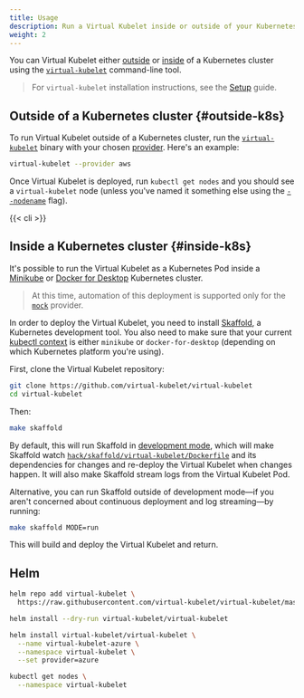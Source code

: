 ```yaml
---
title: Usage
description: Run a Virtual Kubelet inside or outside of your Kubernetes cluster
weight: 2
---
```


You can Virtual Kubelet either [outside](#outside-k8s) or [inside](#inside-k8s) of a Kubernetes cluster using the [`virtual-kubelet`](#virtual-kubelet-cli) command-line tool.

> For `virtual-kubelet` installation instructions, see the [Setup](../setup) guide.

## Outside of a Kubernetes cluster {#outside-k8s}

To run Virtual Kubelet outside of a Kubernetes cluster, run the [`virtual-kubelet`](#virtual-kubelet-cli) binary with your chosen [provider](../providers). Here's an example:

```bash
virtual-kubelet --provider aws
```

Once Virtual Kubelet is deployed, run `kubectl get nodes` and you should see a `virtual-kubelet` node (unless you've named it something else using the [`--nodename`](#virtual-kubelet-cli) flag).

<!-- The CLI docs are generated using the shortcode in layouts/shortcodes/cli.html
and the YAML config in data/cli.yaml
-->
{{< cli >}}

## Inside a Kubernetes cluster {#inside-k8s}

It's possible to run the Virtual Kubelet as a Kubernetes Pod inside a [Minikube](https://kubernetes.io/docs/setup/minikube/) or [Docker for Desktop](https://docs.docker.com/docker-for-windows/kubernetes/) Kubernetes cluster.

> At this time, automation of this deployment is supported only for the [`mock`](https://github.com/virtual-kubelet/virtual-kubelet/tree/master/providers/mock) provider.

In order to deploy the Virtual Kubelet, you need to install [Skaffold](https://skaffold.dev/), a Kubernetes development tool. You also need to make sure that your current [kubectl context](https://kubernetes.io/docs/tasks/access-application-cluster/configure-access-multiple-clusters/) is either `minikube` or `docker-for-desktop` (depending on which Kubernetes platform you're using).

First, clone the Virtual Kubelet repository:

```bash
git clone https://github.com/virtual-kubelet/virtual-kubelet
cd virtual-kubelet
```

Then:

```bash
make skaffold
```

By default, this will run Skaffold in [development mode](https://github.com/GoogleContainerTools/skaffold#skaffold-dev), which will make Skaffold watch [`hack/skaffold/virtual-kubelet/Dockerfile`](https://github.com/virtual-kubelet/virtual-kubelet/blob/master/hack/skaffold/virtual-kubelet/Dockerfile) and its dependencies for changes and re-deploy the Virtual Kubelet when changes happen. It will also make Skaffold stream logs from the Virtual Kubelet Pod.

Alternative, you can run Skaffold outside of development mode—if you aren't concerned about continuous deployment and log streaming—by running:

```bash
make skaffold MODE=run
```

This will build and deploy the Virtual Kubelet and return.

## Helm

```bash
helm repo add virtual-kubelet \
  https://raw.githubusercontent.com/virtual-kubelet/virtual-kubelet/master/charts
```

```bash
helm install --dry-run virtual-kubelet/virtual-kubelet
```

```bash
helm install virtual-kubelet/virtual-kubelet \
  --name virtual-kubelet-azure \
  --namespace virtual-kubelet \
  --set provider=azure
```

```bash
kubectl get nodes \
  --namespace virtual-kubelet
```
